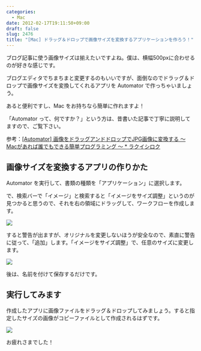 ```yaml
---
categories:
  - Mac
date: 2012-02-17T19:11:50+09:00
draft: false
slug: 2476
title: "[Mac] ドラッグ＆ドロップで画像サイズを変換するアプリケーションを作ろう！"
---
```


ブログ記事に使う画像サイズは揃えたいですよね。僕は、横幅500pxに合わせるのが好きな感じです。

ブログエディタでちまちまと変更するのもいいですが、面倒なのでドラッグ＆ドロップで画像サイズを変換してくれるアプリを Automator で作っちゃいましょう。

あると便利ですし、Mac をお持ちなら簡単に作れますよ！

「Automator って、何ですか？」という方は、昔書いた記事で丁寧に説明してますので、ご覧下さい。

参考：[[Automator] 画像をドラッグアンドドロップでJPG画像に変換する 〜 Macがあれば誰でもできる簡単プログラミング 〜 * ラクイシロク](http://rakuishi.com/mac/1102/)

## 画像サイズを変換するアプリの作りかた

Automator を実行して、書類の種類を「アプリケーション」に選択します。

で、検索バーで「イメージ」と検索すると「イメージをサイズ調整」というのが見つかると思うので、それを右の領域にドラッグして、ワークフローを作成します。

![](/images/2012/02/2476_1.png)

すると警告が出ますが、オリジナルを変更しないほうが安全なので、素直に警告に従って、「追加」します。「イメージをサイズ調整」で、任意のサイズに変更します。

![](/images/2012/02/2476_2.png)

後は、名前を付けて保存するだけです。

## 実行してみます

作成したアプリに画像ファイルをドラッグ＆ドロップしてみましょう。すると指定したサイズの画像がコピーファイルとして作成されるはずです。

![](/images/2012/02/2476_3.png)

お疲れさまでした！
